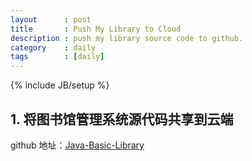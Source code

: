 ```yaml
---
layout      : post
title       : Push My Library to Cloud
description : push my library source code to github.
category    : daily
tags        : [daily]
---
```

{% include JB/setup %}

## 1. 将图书馆管理系统源代码共享到云端


github 地址：[Java-Basic-Library](https://github.com/liangcoder/java-basic-library)
